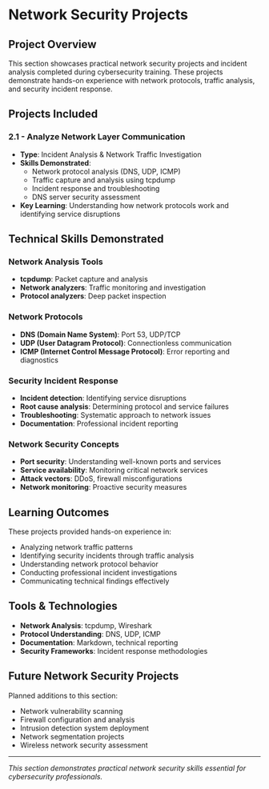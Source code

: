 # Network Security Projects

## Project Overview

This section showcases practical network security projects and incident analysis completed during cybersecurity training. These projects demonstrate hands-on experience with network protocols, traffic analysis, and security incident response.

## Projects Included

### 2.1 - Analyze Network Layer Communication
- **Type**: Incident Analysis & Network Traffic Investigation
- **Skills Demonstrated**: 
  - Network protocol analysis (DNS, UDP, ICMP)
  - Traffic capture and analysis using tcpdump
  - Incident response and troubleshooting
  - DNS server security assessment
- **Key Learning**: Understanding how network protocols work and identifying service disruptions

## Technical Skills Demonstrated

### Network Analysis Tools
- **tcpdump**: Packet capture and analysis
- **Network analyzers**: Traffic monitoring and investigation
- **Protocol analyzers**: Deep packet inspection

### Network Protocols
- **DNS (Domain Name System)**: Port 53, UDP/TCP
- **UDP (User Datagram Protocol)**: Connectionless communication
- **ICMP (Internet Control Message Protocol)**: Error reporting and diagnostics

### Security Incident Response
- **Incident detection**: Identifying service disruptions
- **Root cause analysis**: Determining protocol and service failures
- **Troubleshooting**: Systematic approach to network issues
- **Documentation**: Professional incident reporting

### Network Security Concepts
- **Port security**: Understanding well-known ports and services
- **Service availability**: Monitoring critical network services
- **Attack vectors**: DDoS, firewall misconfigurations
- **Network monitoring**: Proactive security measures

## Learning Outcomes

These projects provided hands-on experience in:
- Analyzing network traffic patterns
- Identifying security incidents through traffic analysis
- Understanding network protocol behavior
- Conducting professional incident investigations
- Communicating technical findings effectively

## Tools & Technologies

- **Network Analysis**: tcpdump, Wireshark
- **Protocol Understanding**: DNS, UDP, ICMP
- **Documentation**: Markdown, technical reporting
- **Security Frameworks**: Incident response methodologies

## Future Network Security Projects

Planned additions to this section:
- Network vulnerability scanning
- Firewall configuration and analysis
- Intrusion detection system deployment
- Network segmentation projects
- Wireless network security assessment

---

*This section demonstrates practical network security skills essential for cybersecurity professionals.* 